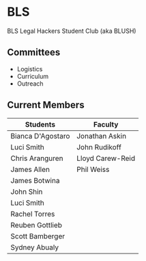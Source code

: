 # BLS #
BLS Legal Hackers Student Club (aka BLUSH)

## Committees ##

* Logistics
* Curriculum
* Outreach

## Current Members ##

| Students          | Faculty          |
|-------------------|------------------|
| Bianca D'Agostaro | Jonathan Askin   |
| Luci Smith        | John Rudikoff    |
| Chris Aranguren   | Lloyd Carew-Reid |
| James Allen       | Phil Weiss       |
| James Botwina     |                  |
| John Shin         |                  |
| Luci Smith        |                  |
| Rachel Torres     |                  |
| Reuben Gottlieb   |                  |
| Scott Bamberger   |                  |
| Sydney Abualy     |                  |
